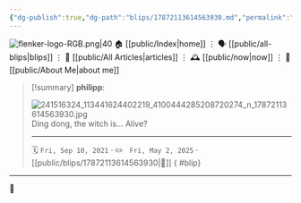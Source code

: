 ```yaml
---
{"dg-publish":true,"dg-path":"blips/17872113614563930.md","permalink":"/blips/17872113614563930/","title":"philipp on instagram @ 2021-09-10"}
---
```



<div class="transclusion internal-embed is-loaded"><div class="markdown-embed">




![flenker-logo-RGB.png|40](/img/user/attachments/flenker-logo-RGB.png)
🏠 [[public/Index\|home]]  ⋮ 🗣️ [[public/all-blips\|blips]] ⋮  📝 [[public/All Articles\|articles]]  ⋮ 🕰️ [[public/now\|now]] ⋮ 🪪 [[public/About Me\|about me]]


</div></div>


> [!summary] **philipp**:
>
> ![241516324_113441624402219_4100444285208720274_n_17872113614563930.jpg](/img/user/attachments/241516324_113441624402219_4100444285208720274_n_17872113614563930.jpg)
> Ding dong, the witch is... Alive?
> - - -
>
> 🗓️ <code>Fri, Sep 10, 2021</code>  · ✏️ <code> Fri, May 2, 2025</code>  · [[public/blips/17872113614563930\|🔗]]
{ #blip}


- - -

 👾
